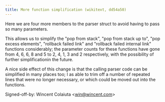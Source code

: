 ```yaml
---
title: More function simplification (wikitext, dd54a50)
---
```


Here we are four more members to the parser struct to avoid having to pass so many parameters.

This allows us to simplify the "pop from stack", "pop from stack up to", "pop excess elements", "rollback failed link" and "rollback failed internal link" functions considerably; the parameter counts for these functions have gone from 4, 6, 6, 8 and 5 to 2, 4, 1, 3 and 2 respectively, with the possibility of further simplificationin the future.

A nice side effect of this change is that the calling parser code can be simplified in many places too; I as able to trim off a number of repeated lines that were no longer necessary, or which could be moved out into the functions.

Signed-off-by: Wincent Colaiuta &lt;win@wincent.com&gt;
